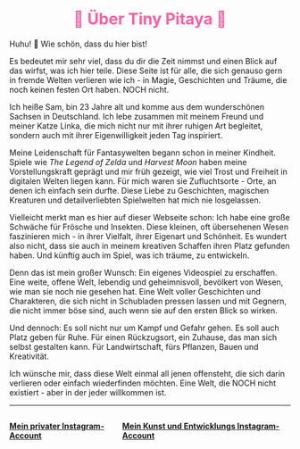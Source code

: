 
<h1 style="color:rgb(255, 94, 161); text-align: center;">🌱 Über Tiny Pitaya 🌱</h1>

Huhu! 💖 Wie schön, dass du hier bist!

Es bedeutet mir sehr viel, dass du dir die Zeit nimmst und einen Blick auf das wirfst, was ich hier teile. Diese Seite ist für alle, die sich genauso gern in fremde Welten verlieren wie ich - in Magie, Geschichten und Träume, die noch keinen festen Ort haben. NOCH nicht.

Ich heiße Sam, bin 23 Jahre alt und komme aus dem wunderschönen Sachsen in Deutschland. Ich lebe zusammen mit meinem Freund und meiner Katze Linka, die mich nicht nur mit ihrer ruhigen Art begleitet, sondern auch mit ihrer Eigenwilligkeit jeden Tag inspiriert.

Meine Leidenschaft für Fantasywelten begann schon in meiner Kindheit. Spiele wie *The Legend of Zelda* und *Harvest Moon* haben meine Vorstellungskraft geprägt und mir früh gezeigt, wie viel Trost und Freiheit in digitalen Welten liegen kann. Für mich waren sie Zufluchtsorte - Orte, an denen ich einfach sein durfte. Diese Liebe zu Geschichten, magischen Kreaturen und detailverliebten Spielwelten hat mich nie losgelassen.

Vielleicht merkt man es hier auf dieser Webseite schon: Ich habe eine große Schwäche für Frösche und Insekten. Diese kleinen, oft übersehenen Wesen faszinieren mich - in ihrer Vielfalt, ihrer Eigenart und Schönheit. Es wundert also nicht, dass sie auch in meinem kreativen Schaffen ihren Platz gefunden haben. Und künftig auch im Spiel, was ich träume, zu entwickeln.

Denn das ist mein großer Wunsch: Ein eigenes Videospiel zu erschaffen. Eine weite, offene Welt, lebendig und geheimnisvoll, bevölkert von Wesen, wie man sie noch nie gesehen hat. Eine Welt voller Geschichten und Charakteren, die sich nicht in Schubladen pressen lassen und mit Gegnern, die nicht immer böse sind, auch wenn sie auf den ersten Blick so wirken.

Und dennoch: Es soll nicht nur um Kampf und Gefahr gehen. Es soll auch Platz geben für Ruhe. Für einen Rückzugsort, ein Zuhause, das man sich selbst gestalten kann. Für Landwirtschaft, fürs Pflanzen, Bauen und Kreativität.

Ich wünsche mir, dass diese Welt einmal all jenen offensteht, die sich darin verlieren oder einfach wiederfinden möchten. Eine Welt, die NOCH nicht existiert - aber in der jeder willkommen ist.

---

<div style="display: flex; justify-content: space-between; margin-top: 2em;">
  <a href="https://www.instagram.com//im.done.im.just.sayin/" target="_blank"><strong>Mein privater Instagram-Account</strong></a>
  <a href="https://www.instagram.com/tiny_pitaya/" target="_blank"><strong>Mein Kunst und Entwicklungs Instagram-Account</strong></a>
</div>
